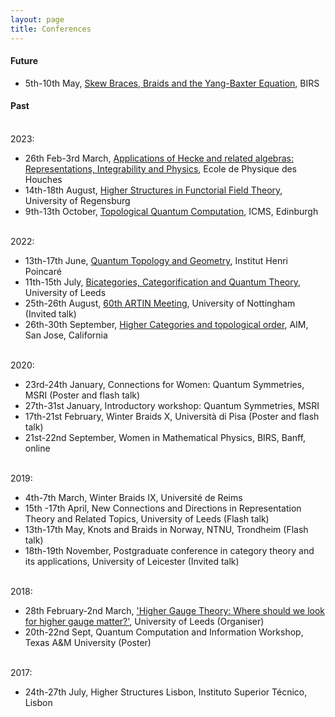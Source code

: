 ```yaml
---
layout: page
title: Conferences
---
```


#### Future

- 5th-10th May, [Skew Braces, Braids and the Yang-Baxter Equation](https://www.birs.ca/events/2024/5-day-workshops/24w5201), BIRS

#### Past

<br> 2023:

- 26th Feb-3rd March, [Applications of Hecke and related algebras: Representations, Integrability and Physics](https://indico.math.cnrs.fr/event/6037/), Ecole de Physique des Houches
- 14th-18th August, [Higher Structures in Functorial Field Theory](https://homepages.uni-regensburg.de/~lum63364/ConferenceFFT/), University of Regensburg
- 9th-13th October, [Topological Quantum Computation](https://www.icms.org.uk/TopologicalQuantumComputation), ICMS, Edinburgh

<br> 2022:

- 13th-17th June, [Quantum Topology and Geometry](https://www.mathconf.org/qtg2022), Institut Henri Poincar&eacute;
- 11th-15th July, [Bicategories, Categorification and Quantum Theory](https://conferences.leeds.ac.uk/bcqt2022/), University of Leeds
- 25th-26th August, [60th ARTIN Meeting](https://www.nottingham.ac.uk/mathematics/events/artin-2022.aspx), University of Nottingham (Invited talk)
- 26th-30th September, [Higher Categories and topological order](https://aimath.org/workshops/upcoming/highercattopord/), AIM, San Jose, California

<br> 2020:

- 23rd-24th January, Connections for Women: Quantum Symmetries, MSRI (Poster and flash talk)
- 27th-31st January, Introductory workshop: Quantum Symmetries, MSRI
- 17th-21st February, Winter Braids X, Universit&agrave; di Pisa (Poster and flash talk)
- 21st-22nd September, Women in Mathematical Physics, BIRS, Banff, online

<br> 2019:

- 4th-7th March, Winter Braids IX, Universit&eacute; de Reims
- 15th -17th April, New Connections and Directions in Representation Theory and Related Topics, University of Leeds (Flash talk)
- 13th-17th May, Knots and Braids in Norway, NTNU, Trondheim (Flash talk)
- 18th-19th November, Postgraduate conference in category theory and its applications, University of Leicester (Invited talk)

<br> 2018:

- 28th February-2nd March, ['Higher Gauge Theory: Where should we look for higher gauge matter?'](http://www1.maths.leeds.ac.uk/~ppmartin/SEMINARS/HGT_WS/), University of Leeds (Organiser)
- 20th-22nd Sept, Quantum Computation and Information Workshop, Texas A&#38;M University (Poster)

<br> 2017:

- 24th-27th July, Higher Structures Lisbon, Instituto Superior T&eacute;cnico, Lisbon
